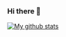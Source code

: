 ### Hi there 👋

<!--
**zytzeiche/zytzeiche** is a ✨ _special_ ✨ repository because its `README.md` (this file) appears on your GitHub profile.

Here are some ideas to get you started:

- 🔭 I’m currently working on ...
- 🌱 I’m currently learning ...
- 👯 I’m looking to collaborate on ...
- 🤔 I’m looking for help with ...
- 💬 Ask me about ...
- 📫 How to reach me: ...
- 😄 Pronouns: ...
- ⚡ Fun fact: ...
-->

[![My github stats](https://github-readme-stats.vercel.app/api?username=zytzeiche&&hide=stars,issues)](https://github.com/anuraghazra/github-readme-stats)
